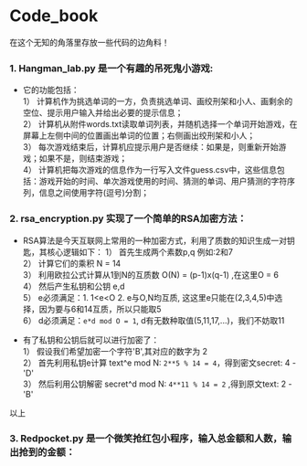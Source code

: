 # Code_book
在这个无知的角落里存放一些代码的边角料！

### 1. Hangman_lab.py 是一个有趣的吊死鬼小游戏:
- 它的功能包括：   
1）	计算机作为挑选单词的一方，负责挑选单词、画绞刑架和小人、画剩余的空位、提示用户输入并给出必要的提示信息；  
2）	计算机从附件words.txt读取单词列表，并随机选择一个单词开始游戏，在屏幕上左侧中间的位置画出单词的位置；右侧画出绞刑架和小人；  
3）	每次游戏结束后，计算机应提示用户是否继续：如果是，则重新开始游戏；如果不是，则结束游戏；  
4）	计算机把每次游戏的信息作为一行写入文件guess.csv中，这些信息包括：游戏开始的时间、单次游戏使用的时间、猜测的单词、用户猜测的字符序列，信息之间使用字符(逗号)分割；  

### 2. rsa_encryption.py 实现了一个简单的RSA加密方法：
- RSA算法是今天互联网上常用的一种加密方式，利用了质数的知识生成一对钥匙，其核心逻辑如下：
1）  首先生成两个素数p,q 例如:2和7  
2）  计算它们的乘积 N = 14  
3）  利用欧拉公式计算从1到N的互质数 O(N) = (p-1)x(q-1) ,在这里O = 6  
4）  然后产生私钥和公钥 e,d  
5）  e必须满足：1. 1<e<O 2. e与O,N均互质, 这这里e只能在(2,3,4,5)中选择，因为要与6和14互质，所以只能取5  
6）  d必须满足：``e*d mod O = 1``, d有无数种取值(5,11,17,...)，我们不妨取11  

- 有了私钥和公钥后就可以进行加密了：  
1）  假设我们希望加密一个字符'B',其对应的数字为 2  
2）  首先利用私钥e计算 text^e mod N: ``2**5 % 14 = 4``，得到密文secret: 4 - 'D'  
3）  然后利用公钥解密 secret^d mod N: ``4**11 % 14 = 2`` ,得到原文text: 2 - 'B'  

以上  

### 3. Redpocket.py 是一个微笑抢红包小程序，输入总金额和人数，输出抢到的金额：
